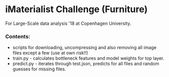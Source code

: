# iMaterialist Challenge (Furniture)
For Large-Scale data analysis '18 at Copenhagen University.

### Contents:
* scripts for downloading, uncompressing and also removing all image files except a few (use at own risk!!)
* train.py - calculates bottleneck features and model weights for top layer.
* predict.py - iterates through test.json, predicts for all files and random guesses for missing files.
